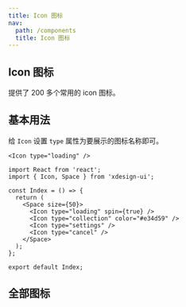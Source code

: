 ```yaml
---
title: Icon 图标
nav:
  path: /components
  title: Icon 图标
---
```


## Icon 图标

提供了 200 多个常用的 icon 图标。

## 基本用法

给 `Icon` 设置 `type` 属性为要展示的图标名称即可。

```tsx | pure
<Icon type="loading" />
```

```tsx
import React from 'react';
import { Icon, Space } from 'xdesign-ui';

const Index = () => {
  return (
    <Space size={50}>
      <Icon type="loading" spin={true} />
      <Icon type="collection" color="#e34d59" />
      <Icon type="settings" />
      <Icon type="cancel" />
    </Space>
  );
};

export default Index;
```

## 全部图标

<code src="./demo/index.tsx">

<API></API>
